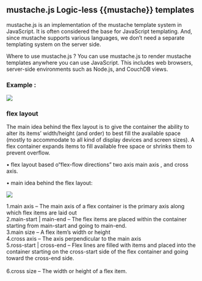 ## mustache.js  Logic-less {{mustache}} templates 

mustache.js is an implementation of the mustache template system in JavaScript. It is often considered the base for JavaScript templating. And,
since mustache supports various languages, we don’t need a separate templating system on the server side.

Where to use mustache.js  ?
You can use mustache.js to render mustache templates anywhere you can use JavaScript. 
This includes web browsers, server-side environments such as Node.js, and CouchDB views.

### Example :

![](https://i.ibb.co/LkpgMwy/mustache.png)

### flex layout

The main idea behind the flex layout is to give the container the ability to alter its items’ width/height (and order) to best fill the available space (mostly to accommodate to all kind of display devices and screen sizes). A flex container expands items to fill available free space or shrinks them to prevent overflow.

•  flex layout based o“flex-flow directions” two axis main axis , and cross axis. 


•  main idea behind the flex layout:

![](https://i.ibb.co/YWxRw4x/float.png)

1.main axis – The main axis of a flex container is the primary axis along which flex items are laid out\
2.main-start | main-end – The flex items are placed within the container starting from main-start and going to main-end.\
3.main size – A flex item’s width or height\
4.cross axis – The axis perpendicular to the main axis \
5.ross-start | cross-end – Flex lines are filled with items and placed into the container starting on the cross-start side of the flex container and going toward the cross-end side.<br> <br>
6.cross size – The width or height of a flex item.
